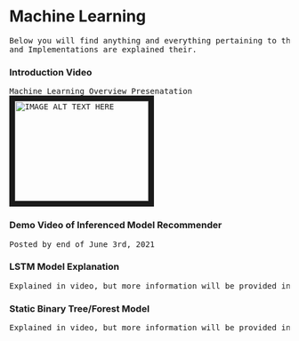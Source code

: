 # Machine Learning
<pre>
Below you will find anything and everything pertaining to the Machine Learning Portion of this project. Before reading, please the the ~5 minute overview video. Goals, Objectives,
and Implementations are explained their.
</pre>

### Introduction Video
<pre>
Machine Learning Overview Presenatation  
<a href="https://youtu.be/zTTHPHJ2c48" target="_blank"><img src="http://img.youtube.com/vi/zTTHPHJ2c48/0.jpg"
alt="IMAGE ALT TEXT HERE" width="240" height="180" border="10" /></a>
</pre>

### Demo Video of Inferenced Model Recommender
<pre>
Posted by end of June 3rd, 2021
</pre>

### LSTM Model Explanation
<pre>
Explained in video, but more information will be provided in the future
</pre>

### Static Binary Tree/Forest Model
<pre>
Explained in video, but more information will be provided in the future
</pre>
